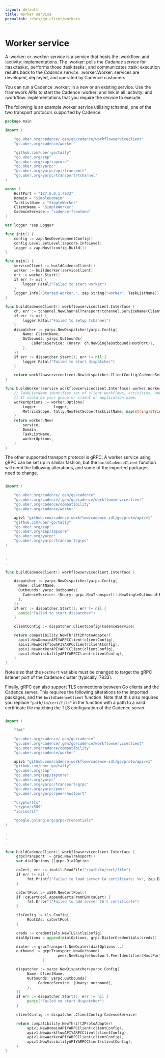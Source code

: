 ```yaml
---
layout: default
title: Worker service
permalink: /docs/go-client/workers
---
```


# Worker service

A :worker: or *:worker: service* is a service that hosts the :workflow: and :activity: implementations. The :worker: polls the *Cadence service* for :task:tasks:, performs those :task:tasks:, and communicates :task: execution results back to the *Cadence service*. :worker:Worker: services are developed, deployed, and operated by Cadence customers.

You can run a Cadence :worker: in a new or an existing service. Use the framework APIs to start the Cadence :worker: and link in all :activity: and :workflow: implementations that you require the service to execute.

The following is an example worker service utilising tchannel, one of the two transport protocols supported by Cadence.

```go
package main

import (

    "go.uber.org/cadence/.gen/go/cadence/workflowserviceclient"
    "go.uber.org/cadence/worker"

    "github.com/uber-go/tally"
    "go.uber.org/zap"
    "go.uber.org/zap/zapcore"
    "go.uber.org/yarpc"
    "go.uber.org/yarpc/api/transport"
    "go.uber.org/yarpc/transport/tchannel"
)

const (
    HostPort = "127.0.0.1:7933"
    Domain = "SimpleDomain"
    TaskListName = "SimpleWorker"
    ClientName = "SimpleWorker"
    CadenceService = "cadence-frontend"
)

var logger *zap.Logger

func init() {
	config := zap.NewDevelopmentConfig()
	config.Level.SetLevel(zapcore.InfoLevel)
	logger = zap.Must(config.Build())
}

func main() {
    serviceClient := buildCadenceClient()
    worker := buildWorker(serviceClient)
    err := worker.Start()
    if err != nil {
        logger.Fatal("Failed to start worker")
    }
    logger.Info("Started Worker.", zap.String("worker", TaskListName))
}

func buildCadenceClient() workflowserviceclient.Interface {
    ch, err := tchannel.NewChannelTransport(tchannel.ServiceName(ClientName))
    if err != nil {
        logger.Fatal("Failed to setup tchannel")
    }
    dispatcher := yarpc.NewDispatcher(yarpc.Config{
        Name: ClientName,
        Outbounds: yarpc.Outbounds{
            CadenceService: {Unary: ch.NewSingleOutbound(HostPort)},
        },
    })
    if err := dispatcher.Start(); err != nil {
        logger.Fatal("Failed to start dispatcher")
    }

    return workflowserviceclient.New(dispatcher.ClientConfig(CadenceService))
}

func buildWorker(service workflowserviceclient.Interface) worker.Worker {
    // TaskListName identifies set of client workflows, activities, and workers.
    // It could be your group or client or application name.
    workerOptions := worker.Options{
        Logger:       logger,
        MetricsScope: tally.NewTestScope(TaskListName, map[string]string{}),
    }
    return worker.New(
        service,
        Domain,
        TaskListName,
        workerOptions,
    )
}
```

The other supported transport protocol is gRPC. A worker service using gRPC can be set up in similar fashion, but the `buildCadenceClient` function will need the following alterations, and some of the imported packages need to change.

```go

import (

    "go.uber.org/cadence/.gen/go/cadence"
    "go.uber.org/cadence/.gen/go/cadence/workflowserviceclient"
    "go.uber.org/cadence/compatibility"
    "go.uber.org/cadence/worker"

    apiv1 "github.com/cadence-workflow/cadence-idl/go/proto/api/v1"
    "github.com/uber-go/tally"
    "go.uber.org/zap"
    "go.uber.org/zap/zapcore"
    "go.uber.org/yarpc"
    "go.uber.org/yarpc/transport/grpc"
)

.
.
.

func buildCadenceClient() workflowserviceclient.Interface {

    dispatcher := yarpc.NewDispatcher(yarpc.Config{
      Name: ClientName,
      Outbounds: yarpc.Outbounds{
        CadenceService: {Unary: grpc.NewTransport().NewSingleOutbound(HostPort)},
      },
    })
    if err := dispatcher.Start(); err != nil {
      panic("Failed to start dispatcher")
    }

    clientConfig := dispatcher.ClientConfig(CadenceService)

    return compatibility.NewThrift2ProtoAdapter(
      apiv1.NewDomainAPIYARPCClient(clientConfig),
      apiv1.NewWorkflowAPIYARPCClient(clientConfig),
      apiv1.NewWorkerAPIYARPCClient(clientConfig),
      apiv1.NewVisibilityAPIYARPCClient(clientConfig),
    )
}
```

Note also that the `HostPort` variable must be changed to target the gRPC listener port of the Cadence cluster (typically, 7833).

Finally, gRPC can also support TLS connections between Go clients and the Cadence server. This requires the following alterations to the imported packages, and the `buildCadenceClient` function. Note that this also requires you replace `"path/to/cert/file"` in the function with a path to a valid certificate file matching the TLS configuration of the Cadence server.

```go

import (

    "fmt"

    "go.uber.org/cadence/.gen/go/cadence"
    "go.uber.org/cadence/.gen/go/cadence/workflowserviceclient"
    "go.uber.org/cadence/compatibility"
    "go.uber.org/cadence/worker"

    apiv1 "github.com/cadence-workflow/cadence-idl/go/proto/api/v1"
    "github.com/uber-go/tally"
    "go.uber.org/zap"
    "go.uber.org/zap/zapcore"
    "go.uber.org/yarpc"
    "go.uber.org/yarpc/transport/grpc"
    "go.uber.org/yarpc/peer"
    "go.uber.org/yarpc/peer/hostport"

    "crypto/tls"
    "crypto/x509"
    "io/ioutil"

    "google.golang.org/grpc/credentials"
)

.
.
.

func buildCadenceClient() workflowserviceclient.Interface {
     grpcTransport := grpc.NewTransport()
     var dialOptions []grpc.DialOption

     caCert, err := ioutil.ReadFile("/path/to/cert/file")
     if err != nil {
          fmt.Printf("Failed to load server CA certificate: %v", zap.Error(err))
     }

     caCertPool := x509.NewCertPool()
     if !caCertPool.AppendCertsFromPEM(caCert) {
          fmt.Errorf("Failed to add server CA's certificate")
     }

     tlsConfig := tls.Config{
          RootCAs: caCertPool,
     }

     creds := credentials.NewTLS(&tlsConfig)
     dialOptions = append(dialOptions, grpc.DialerCredentials(creds))

     dialer := grpcTransport.NewDialer(dialOptions...)
     outbound := grpcTransport.NewOutbound(
                        peer.NewSingle(hostport.PeerIdentifier(HostPort), dialer)
                 )

     dispatcher := yarpc.NewDispatcher(yarpc.Config{
          Name: ClientName,
          Outbounds: yarpc.Outbounds{
               CadenceService: {Unary: outbound},
          },
     })
     if err := dispatcher.Start(); err != nil {
          panic("Failed to start dispatcher")
     }

     clientConfig := dispatcher.ClientConfig(CadenceService)

     return compatibility.NewThrift2ProtoAdapter(
          apiv1.NewDomainAPIYARPCClient(clientConfig),
          apiv1.NewWorkflowAPIYARPCClient(clientConfig),
          apiv1.NewWorkerAPIYARPCClient(clientConfig),
          apiv1.NewVisibilityAPIYARPCClient(clientConfig),
     )
}
```
